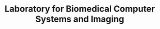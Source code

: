 ---
abbreviation: LBRSO
bannerImg: ''
bannerText: ''
draft: false
externalLink: ''
id: 5
location: ''
projects:
- 2
- 192
summary: ''
title: Laboratory for Biomedical Computer Systems and Imaging
---